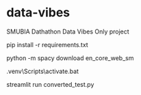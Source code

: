 # data-vibes

SMUBIA Dathathon Data Vibes Only project

<!-- ignore -->
<!-- pip install pandas matplotlib networkx numpy scikit-learn nltkpip install pandas matplotlib networkx numpy scikit-learn nltk -->

<!-- To install packages -->

pip install -r requirements.txt

<!-- To install en_core_web_sm -->

python -m spacy download en_core_web_sm

<!-- Activate virtual environment -->

.venv\Scripts\activate.bat

<!-- Run web server -->

streamlit run converted_test.py
